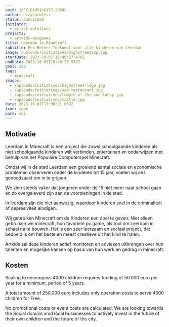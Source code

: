 ```yaml
---
uuid: j6FCiDkd9jcU137-29S0C
author: ezzyharmless
status: published
initiator:
  - ez-ict-solutions
projects:
  - artkids-wisgames
title: Leerdam in MineCraft
subtitle: Een Betere Toekomst voor alle kinderen van Leerdam
image: /uploads/initiatives/highstreetsmp.jpg
startDate: 2023-10-01T16:46:27.478Z
endDate: 2023-10-01T16:46:27.532Z
goal: 250
tags:
  - minecraft
images:
  - /uploads/initiatives/highstreet-logo.jpg
  - /uploads/initiatives/sea-restaurant.jpg
  - /uploads/initiatives/temple-of-the-sun-lobby.jpg
  - /uploads/initiatives/castle.jpg
date: 2023-10-01T17:30:21.052Z
icon: cube
pack: mdi
---
```


## Motivatie
Leerdam in Minecraft is een project die zowel schoolgaande kinderen als niet schoolgaande kinderen wilt verbinden, entertainen en onderwijzen met behulp van het Populaire Computerspel Minecraft.

Omdat wij in de stad Leerdam een groeiend aantal sociale en economische problemen observeren onder de kinderen tot 15 jaar, voelen wij ons genoodzaakt om in te grijpen.

We zien steeds vaker dat jongeren onder de 15 niet meer naar school gaan en zo overgeleverd zijn aan de voorzieningen in de stad.

In leerdam zijn die niet aanwezig, waardoor kinderen snel in de criminaliteit of depresiviteit eindigen.

Wij gebruiken Minecraft om de Kinderen een doel te geven. Niet alleen gebruiken we minecraft, hun favoriete pc game, als tool om Leerdam in schaal na te bouwen. Het is een zeer leerzaam en sociaal project, dat bedoeld is om het beste en meest creatieve uit het kind te halen.

Artkids zal deze kinderen actief monitoren en adviezen uitbrengen over hun talenten en mogelijke kansen op basis van hun werk en gedrag in minecraft.

## Kosten
Scaling to encompass 4000 children requires funding of 50.000 euro per year for a minimum, period of 5 years.

A total amount of 250.000 euro includes only operation costs to serve 4000 children for Free.

No promotional coats or event costs are calculated. We are looking towards the Social domain amd local bussinesses to actively invest in the future of their own children and the future of the city.